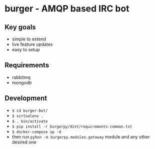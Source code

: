 # burger - AMQP based IRC bot

## Key goals

* simple to extend
* live feature updates
* easy to setup

## Requirements

* rabbitmq
* mongodb

## Development

* `$ cd burger-bot/`
* `$ virtualenv .`
* `$ . bin/activate`
* `$ pip install -r burgerpy/dist/requirements-common.txt`
* `$ docker-compose up -d`
* then run `pyhon -m burgerpy.modules.gateway` module and any other desired one
